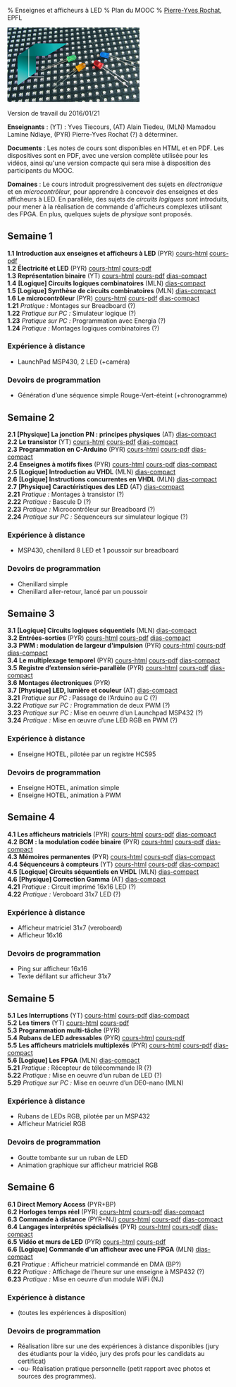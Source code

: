 % Enseignes et afficheurs à LED
% Plan du MOOC
% [Pierre-Yves Rochat](mailto:pyr@pyr.ch), EPFL

<img src="../../statiques/images/vignette.jpg" alt="Vignette du MOOC" style="width: 300px; text-align=center;"/>

Version de travail du 2016/01/21

**Enseignants** : (YT) : Yves Tiecours, (AT) Alain Tiedeu, (MLN) Mamadou Lamine Ndiaye, (PYR) Pierre-Yves Rochat (?) à déterminer.

**Documents** : Les notes de cours sont disponibles en HTML et en PDF. Les dispositives sont en PDF, avec une version complète utilisée pour les vidéos, ainsi qu'une version compacte qui sera mise à disposition des participants du MOOC.

**Domaines** : Le cours introduit progressivement des sujets en *électronique* et en *microcontrôleur*, pour apprendre à concevoir des enseignes et des afficheurs à LED. En parallèle, des sujets de *circuits logiques* sont introduits, pour mener à la réalisation de commande d'afficheurs complexes utilisant des FPGA. En plus, quelques sujets de *physique* sont proposés.


## Semaine 1 ##



**1.1** **Introduction aux enseignes et afficheurs à LED**  (PYR) [cours-html](../101/intro.html) [cours-pdf](../101/intro.pdf)   
**1.2** **Électricité et LED**  (PYR) [cours-html](../102/electric.html) [cours-pdf](../102/electric.pdf)   
**1.3** **Représentation binaire**  (YT) [cours-html](../103/binaire.html) [cours-pdf](../103/binaire.pdf) [dias-compact](../103/binaire-dia-compact.pdf)   
**1.4** **[Logique] Circuits logiques combinatoires**  (MLN) [dias-compact](../104/sys-combi-dia-compact.pdf)   
**1.5** **[Logique] Synthèse de circuits combinatoires**  (MLN) [dias-compact](../105/synth-combi-dia-compact.pdf)   
**1.6** **Le microcontrôleur**  (PYR) [cours-html](../106/microcontroleur.html) [cours-pdf](../106/microcontroleur.pdf) [dias-compact](../106/microcontroleur-dia-compact.pdf)   
**1.21** *Pratique :* Montages sur Breadboard (?)   
**1.22** *Pratique sur PC :* Simulateur logique (?)   
**1.23** *Pratique sur PC :* Programmation avec Energia (?)   
**1.24** *Pratique :* Montages logiques combinatoires (?)   

### Expérience à distance

* LaunchPad MSP430, 2 LED (+caméra)
   
### Devoirs de programmation

* Génération d’une séquence simple Rouge-Vert-éteint (+chronogramme)
   

## Semaine 2 ##



**2.1** **[Physique] La jonction PN : principes physiques**  (AT) [dias-compact](../201/jonction-pn-dia-compact.pdf)   
**2.2** **Le transistor**  (YT) [cours-html](../202/transistor.html) [cours-pdf](../202/transistor.pdf) [dias-compact](../202/transistor-dia-compact.pdf)   
**2.3** **Programmation en C-Arduino**  (PYR) [cours-html](../203/C-Arduino.html) [cours-pdf](../203/C-Arduino.pdf) [dias-compact](../203/C-Arduino-dia-compact.pdf)   
**2.4** **Enseignes à motifs fixes**  (PYR) [cours-html](../204/enseignes-fixes.html) [cours-pdf](../204/enseignes-fixes.pdf) [dias-compact](../204/enseignes-fixes-dia-compact.pdf)   
**2.5** **[Logique] Introduction au VHDL**  (MLN) [dias-compact](../205/vhdl-dia-compact.pdf)   
**2.6** **[Logique] Instructions concurrentes en VHDL**  (MLN) [dias-compact](../206/concur-dia-compact.pdf)   
**2.7** **[Physique] Caractéristiques des LED**  (AT) [dias-compact](../207/carac-dia-compact.pdf)   
**2.21** *Pratique :* Montages à transistor <!-- (2 segments de 4 LED) --> (?)   
**2.22** *Pratique :* Bascule D (?)   
**2.23** *Pratique :* Microcontrôleur sur Breadboard (?)   
**2.24** *Pratique sur PC :* Séquenceurs sur simulateur logique (?)   

### Expérience à distance

* MSP430, chenillard 8 LED et 1 poussoir sur breadboard
   
### Devoirs de programmation

* Chenillard simple
* Chenillard aller-retour, lancé par un poussoir
   

## Semaine 3 ##



**3.1** **[Logique] Circuits logiques séquentiels**  (MLN) [dias-compact](../301/seq-dia-compact.pdf)   
**3.2** **Entrées-sorties**  (PYR) [cours-html](../302/entrees-sorties.html) [cours-pdf](../302/entrees-sorties.pdf) [dias-compact](../302/entrees-sorties-dia-compact.pdf)   
**3.3** **PWM : modulation de largeur d'impulsion**  (PYR) [cours-html](../303/pwm.html) [cours-pdf](../303/pwm.pdf) [dias-compact](../303/pwm-dia-compact.pdf)   
**3.4** **Le multiplexage temporel**  (PYR) [cours-html](../304/multiplex.html) [cours-pdf](../304/multiplex.pdf) [dias-compact](../304/multiplex-dia-compact.pdf)   
**3.5** **Registre d’extension série-parallèle**  (PYR) [cours-html](../305/registres-ser-par.html) [cours-pdf](../305/registres-ser-par.pdf) [dias-compact](../305/registres-ser-par-dia-compact.pdf)   
**3.6** **Montages électroniques**  (PYR)    
**3.7** **[Physique] LED, lumière et couleur**  (AT) [dias-compact](../307/couleur-dia-compact.pdf)   
**3.21** *Pratique sur PC :* Passage de l’Arduino au C (?)   
**3.22** *Pratique sur PC :* Programmation de deux PWM (?)   
**3.23** *Pratique sur PC :* Mise en oeuvre d’un Launchpad MSP432 (?)   
**3.24** *Pratique :* Mise en œuvre d’une LED RGB en PWM (?)   

### Expérience à distance

* Enseigne HOTEL, pilotée par un registre HC595
   
### Devoirs de programmation

* Enseigne HOTEL, animation simple
* Enseigne HOTEL, animation à PWM
   

## Semaine 4 ##



**4.1** **Les afficheurs matriciels**  (PYR) [cours-html](../401/matrice.html) [cours-pdf](../401/matrice.pdf) [dias-compact](../401/matrice-dia-compact.pdf)   
**4.2** **BCM : la modulation codée binaire**  (PYR) [cours-html](../402/bcm.html) [cours-pdf](../402/bcm.pdf) [dias-compact](../402/bcm-dia-compact.pdf)   
**4.3** **Mémoires permanentes**  (PYR) [cours-html](../403/memoires-perm.html) [cours-pdf](../403/memoires-perm.pdf) [dias-compact](../403/memoires-perm-dia-compact.pdf)   
**4.4** **Séquenceurs à compteurs**  (YT) [cours-html](../404/seq-compteur.html) [cours-pdf](../404/seq-compteur.pdf) [dias-compact](../404/seq-compteur-dia-compact.pdf)   
**4.5** **[Logique] Circuits séquentiels en VHDL**  (MLN) [dias-compact](../405/seq-vhdl-dia-compact.pdf)   
**4.6** **[Physique] Correction Gamma**  (AT) [dias-compact](../406/gamma-dia-compact.pdf)   
**4.21** *Pratique :* Circuit imprimé 16x16 LED (?)   
**4.22** *Pratique :* Veroboard 31x7 LED (?)   

### Expérience à distance

* Afficheur matriciel 31x7 (veroboard)
* Afficheur 16x16
   
### Devoirs de programmation

* Ping sur afficheur 16x16
* Texte défilant sur afficheur 31x7
   

## Semaine 5 ##



**5.1** **Les Interruptions**  (YT) [cours-html](../501/inter.html) [cours-pdf](../501/inter.pdf) [dias-compact](../501/inter-dia-compact.pdf)   
**5.2** **Les timers**  (YT) [cours-html](../502/timers.html) [cours-pdf](../502/timers.pdf)   
**5.3** **Programmation multi-tâche**  (PYR)   
**5.4** **Rubans de LED adressables**  (PYR) [cours-html](../504/rubans.html) [cours-pdf](../504/rubans.pdf)   
**5.5** **Les afficheurs matriciels multiplexés**  (PYR) [cours-html](../505/matrice-mux.html) [cours-pdf](../505/matrice-mux.pdf) [dias-compact](../505/matrice-mux-dia-compact.pdf)   
**5.6** **[Logique] Les FPGA**  (MLN) [dias-compact](../506/fpga-dia-compact.pdf)   
**5.21** *Pratique :* Récepteur de télécommande IR (?)   
**5.22** *Pratique :* Mise en oeuvre d’un ruban de LED (?)   
**5.29** *Pratique sur PC :* Mise en oeuvre d’un DE0-nano (MLN)   

### Expérience à distance

* Rubans de LEDs RGB, pilotée par un MSP432
* Afficheur Matriciel RGB
   
### Devoirs de programmation

* Goutte tombante sur un ruban de LED
* Animation graphique sur afficheur matriciel RGB
   

## Semaine 6 ##



**6.1** **Direct Memory Access**  (PYR+BP)   
**6.2** **Horloges temps réel**  (PYR) [cours-html](../602/horloge.html) [cours-pdf](../602/horloge.pdf) [dias-compact](../602/horloge-dia-compact.pdf)   
**6.3** **Commande à distance**  (PYR+NJ) [cours-html](../603/com-distance.html) [cours-pdf](../603/com-distance.pdf) [dias-compact](../603/com-distance-dia-compact.pdf)   
**6.4** **Langages interprétés spécialisés**  (PYR) [cours-html](../604/lang-interpr.html) [cours-pdf](../604/lang-interpr.pdf) [dias-compact](../604/lang-interpr-dia-compact.pdf)   
**6.5** **Vidéo et murs de LED**  (PYR) [cours-html](../605/murs-led.html) [cours-pdf](../605/murs-led.pdf)   
**6.6** **[Logique] Commande d’un afficheur avec une FPGA**  (MLN) [dias-compact](../606/commande-fpga-dia-compact.pdf)   
**6.21** *Pratique :* Afficheur matriciel commandé en DMA (BP?)   
**6.22** *Pratique :* Affichage de l’heure sur une enseigne à MSP432 (?)   
**6.23** *Pratique :* Mise en oeuvre d’un module WiFi (NJ)   

### Expérience à distance

* (toutes les expériences à disposition)
   
### Devoirs de programmation

* Réalisation libre sur une des expériences à distance disponibles (jury des étudiants pour la vidéo, jury des profs pour les candidats au certificat)
* -ou- Réalisation pratique personnelle (petit rapport avec photos et sources des programmes).
   
